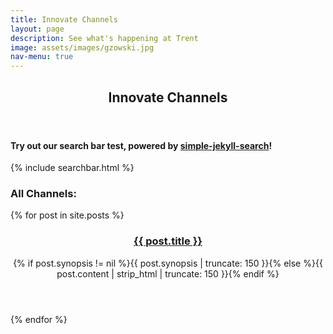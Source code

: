 ```yaml
---
title: Innovate Channels
layout: page
description: See what's happening at Trent
image: assets/images/gzowski.jpg
nav-menu: true
---
```


<!-- Main -->
<div id="main">

<!-- One -->
<section id="one">
	<div class="inner">
		<header class="major">
			<h2>Innovate Channels</h2>
		</header>
<h4 class="center">Try out our search bar test, powered by <a href="https://github.com/christian-fei/Simple-Jekyll-Search">simple-jekyll-search</a>!</h4>

{% include searchbar.html %}

 <h3 class="center">All Channels:</h3>

</div>

<section class="tiles">
  {% for post in site.posts %}
  <article>
    <span class="image">
      <img src="{{ post.image }}" alt="" />
    </span>
    <header class="major">
      <h3><a href="{{ post.url  | relative_url }}" class="link">{{ post.title }}</a></h3>
      <p>{% if post.synopsis != nil %}{{ post.synopsis | truncate: 150 }}{% else %}{{ post.content | strip_html | truncate: 150 }}{% endif %}</p>
    </header>
  </article>
  {% endfor %}
</section>
